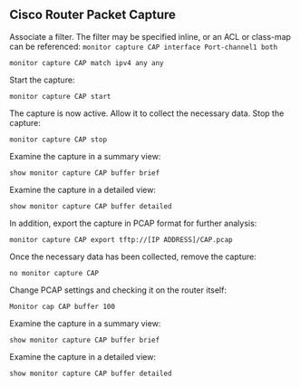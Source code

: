 ## Cisco Router Packet Capture

Associate a filter. The filter may be specified inline, or an ACL or class-map can be referenced:
```monitor capture CAP interface Port-channel1 both``` 

```monitor capture CAP match ipv4 any any```

Start the capture: 

```monitor capture CAP start```

The capture is now active. Allow it to collect the necessary data. 
Stop the capture: 

```monitor capture CAP stop```

Examine the capture in a summary view: 

```show monitor capture CAP buffer brief``` 

Examine the capture in a detailed view: 

```show monitor capture CAP buffer detailed```  

In addition, export the capture in PCAP format for further analysis: 

```monitor capture CAP export tftp://[IP ADDRESS]/CAP.pcap``` 

Once the necessary data has been collected, remove the capture: 

```no monitor capture CAP```
 
Change PCAP settings and checking it on the router itself: 

```Monitor cap CAP buffer 100``` 

Examine the capture in a summary view: 

```show monitor capture CAP buffer brief``` 

Examine the capture in a detailed view: 

```show monitor capture CAP buffer detailed```